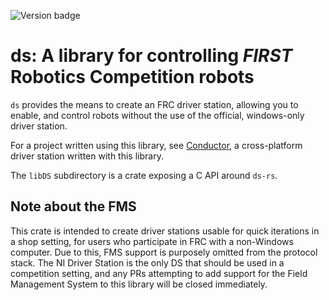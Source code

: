 ![Version badge](https://img.shields.io/crates/v/ds)

# ds: A library for controlling _FIRST_ Robotics Competition robots

`ds` provides the means to create an FRC driver station, allowing you to enable, and control robots without the use of the official, windows-only driver station. 

For a project written using this library, see [Conductor](https://github.com/Redrield/Conductor), a cross-platform driver station written with this library.

The `libDS` subdirectory is a crate exposing a C API around `ds-rs`. 



## Note about the FMS

This crate is intended to create driver stations usable for quick iterations in a shop setting, for users who participate in FRC with a non-Windows computer. Due to this, FMS support is purposely omitted from the protocol stack. The NI Driver Station is the only DS that should be used in a competition setting, and any PRs attempting to add support for the Field Management System to this library will be closed immediately.

